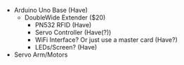 + Arduino Uno Base (Have)
    * DoubleWide Extender ($20)
        - PN532 RFID (Have)
        - Servo Controller (Have(?))
        - WiFi Interface? Or just use a master card (Have?)
        - LEDs/Screen? (Have)
+ Servo Arm/Motors